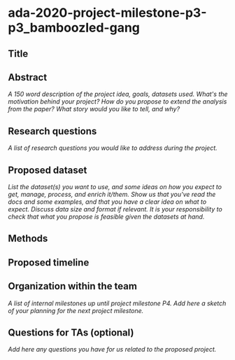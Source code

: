 # ada-2020-project-milestone-p3-p3_bamboozled-gang
## Title

## Abstract
_A 150 word description of the project idea, goals, datasets used. What's the motivation behind your project? How do you propose to extend the analysis from the paper? What story would you like to tell, and why?_

## Research questions
_A list of research questions you would like to address during the project._

## Proposed dataset
_List the dataset(s) you want to use, and some ideas on how you expect to get, manage, process, and enrich it/them. Show us that you've read the docs and some examples, and that you have a clear idea on what to expect. Discuss data size and format if relevant. It is your responsibility to check that what you propose is feasible given the datasets at hand._

## Methods

## Proposed timeline

## Organization within the team
_A list of internal milestones up until project milestone P4. Add here a sketch of your planning for the next project milestone._

## Questions for TAs (optional)
_Add here any questions you have for us related to the proposed project._

